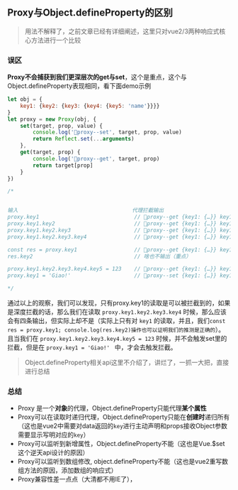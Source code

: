 ## Proxy与Object.defineProperty的区别

> 用法不解释了，之前文章已经有详细阐述，这里只对vue2/3两种响应式核心方法进行一个比较

### 误区

**Proxy不会捕获到我们更深层次的get与set**，这个是重点，这个与Object.defineProperty表现相同，看下面demo示例

```javascript
let obj = {
    key1: {key2: {key3: {key4: {key5: 'name'}}}}
}
let proxy = new Proxy(obj, {
    set(target, prop, value) {
        console.log('🥵proxy--set', target, prop, value)
        return Reflect.set(...arguments)
    },
    get(target, prop) {
        console.log('🥵proxy--get', target, prop)
        return target[prop]
    }
})

/*


输入                                    代理拦截输出                                  读取输出2                                   
proxy.key1                              // 🥵proxy--get {key1: {…}} key1            {key2: {…}}
proxy.key1.key2                         // 🥵proxy--get {key1: {…}} key1            {key3: {…}}
proxy.key1.key2.key3                    // 🥵proxy--get {key1: {…}} key1            {key4: {…}}
proxy.key1.key2.key3.key4               // 🥵proxy--get {key1: {…}} key1            {key5: 'name'}

const res = proxy.key1                  // 🥵proxy--get {key1: {…}} key1            
res.key2                                // 啥也不输出（重点）                          {key3: {…}}

proxy.key1.key2.key3.key4.key5 = 123    // 🥵proxy--get {key1: {…}} key1
proxy.key1 = 'Giao!'                    // 🥵proxy--set {key1: {…}} key1 Giao!

*/

```

通过以上的观察，我们可以发现，只有proxy.key1的读取是可以被拦截到的，如果是深度拦截的话，那么我们在读取 `proxy.key1.key2.key3.key4` 时候，那么应该会有四条输出，但实际上却不是（实际上只有对 `key1` 的读取，并且，我们`const res = proxy.key1; console.log(res.key2)操作也可以证明我们的推测是正确的`）。且当我们在 `proxy.key1.key2.key3.key4.key5 = 123` 时候，并不会触发set里的拦截，但是在 `proxy.key1 = 'Giao!' ` 中，才会去触发拦截。

> Object.defineProperty相关api这里不介绍了，讲烂了，一抓一大把，直接进行总结

### 总结

* Proxy 是一个**对象**的代理，Object.defineProperty只能代理**某个属性**
* Proxy可以在读取时递归代理，Object.defineProperty只能在**创建时**递归所有（这也是vue2中需要对data返回的`key`进行主动声明和props接收Object参数需要显示写明对应的`key`）
* Proxy可以监听到新增属性，Object.defineProperty不能（这也是Vue.$set这个逆天api设计的原因）
* Proxy可以监听到数组修改, object.defineProperty不能（这也是vue2重写数组方法的原因，添加数组的响应式）
* Proxy兼容性差一点点（大清都不用IE了），
